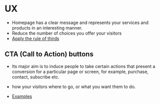 # UX

- Homepage has a clear message and represents your services and products in an interesting manner.
- Reduce the number of choices you offer your visitors
- [Apply the rule of thirds](https://www.crazyegg.com/blog/website-design-best-practices/)

## CTA (Call to Action) buttons

- Its major aim is to induce people to take certain actions that present a conversion for a particular page or screen, for example, purchase, contact, subscribe etc.

- how your visitors where to go, or what you want them to do.

- [Examples](https://blog.hubspot.com/marketing/call-to-action-examples)
